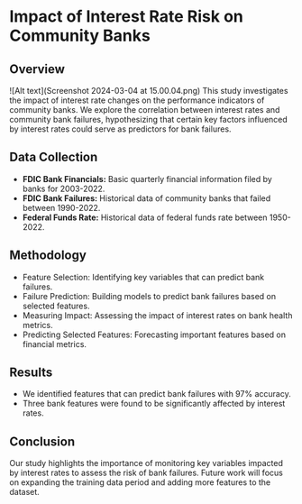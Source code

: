 # Impact of Interest Rate Risk on Community Banks

## Overview
![Alt text](Screenshot 2024-03-04 at 15.00.04.png)
This study investigates the impact of interest rate changes on the performance indicators of community banks. We explore the correlation between interest rates and community bank failures, hypothesizing that certain key factors influenced by interest rates could serve as predictors for bank failures.

## Data Collection
- **FDIC Bank Financials:** Basic quarterly financial information filed by banks for 2003-2022.
- **FDIC Bank Failures:** Historical data of community banks that failed between 1990-2022.
- **Federal Funds Rate:** Historical data of federal funds rate between 1950-2022.

## Methodology
- Feature Selection: Identifying key variables that can predict bank failures.
- Failure Prediction: Building models to predict bank failures based on selected features.
- Measuring Impact: Assessing the impact of interest rates on bank health metrics.
- Predicting Selected Features: Forecasting important features based on financial metrics.

## Results
- We identified features that can predict bank failures with 97% accuracy.
- Three bank features were found to be significantly affected by interest rates.

## Conclusion
Our study highlights the importance of monitoring key variables impacted by interest rates to assess the risk of bank failures. Future work will focus on expanding the training data period and adding more features to the dataset.
